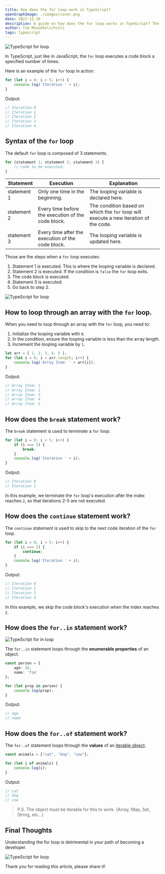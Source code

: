 ```yaml
---
title: How does the for loop work in TypeScript?
openGraphImage: ./images/cover.png
date: 2021-12-16
description: A guide on how does the for loop works in TypeScript? The syntax, as well as for in and for of.
author: Tim Mouskhelichvili
tags: typescript
---
```


![TypeScript for loop](./images/cover.png)

<Summary />

In TypeScript, just like in JavaScript, the `for` loop executes a code block a specified number of times.

Here is an example of the `for` loop in action:

```typescript
for (let i = 0; i < 5; i++) {
	console.log('Iteration ' + i);
}
```

Output:
```typescript
// Iteration 0
// Iteration 1
// Iteration 2
// Iteration 3
// Iteration 4
```

## Syntax of the `for` loop

The default `for` loop is composed of 3 statements.

```typescript
for (statement 1; statement 2; statement 3) {
    // code to be executed.
}
```

| Statement | Execution |Explanation |
| -- | -- | -- |
| statement 1 | Only one time in the beginning. | The looping variable is declared here. |
| statement 2 | Every time before the execution of the code block. | The condition based on which the `for` loop will execute a new iteration of the code. |
| statement 3 | Every time after the execution of the code block. | The looping variable is updated here. |

Those are the steps when a `for` loop executes:

1. Statement 1 is executed. This is where the looping variable is declared.
2. Statement 2 is executed. If the condition is `false` the `for` loop exits.
3. The code block is executed.
4. Statement 3 is executed.
5. Go back to step 2.

![TypeScript for loop](./images/2.jpg)

## How to loop through an array with the `for` loop.

When you need to loop through an array with the `for` loop, you need to:

1. Initialize the looping variable with `0`.
2. In the condition, ensure the looping variable is less than the array length.
3. Increment the looping variable by `1`.

```typescript
let arr = [ 1, 2, 3, 4, 5 ];
for (let i = 0; i < arr.length; i++) {
	console.log('Array Item: ' + arr[i]);
}
```
Output:
```typescript
// Array Item: 1
// Array Item: 2
// Array Item: 3
// Array Item: 4
// Array Item: 5
```

## How does the `break` statement work?

The `break` statement is used to terminate a `for` loop.

```typescript
for (let i = 0; i < 5; i++) {
	if (i === 2) {
		break;
	}
	console.log('Iteration ' + i);
}
```
Output:
```typescript
// Iteration 0
// Iteration 1
```

In this example, we terminate the `for` loop's execution after the index reaches `2`, so that iterations 2-5 are not executed.

## How does the `continue` statement work?

The `continue` statement is used to skip to the next code iteration of the `for` loop.

```typescript
for (let i = 0; i < 5; i++) {
	if (i === 2) {
		continue;
	}
	console.log('Iteration ' + i);
}
```
Output:
```typescript
// Iteration 0
// Iteration 1
// Iteration 3
// Iteration 4
```

In this example, we skip the code block's execution when the index reaches `2`.

## How does the `for..in` statement work?

![TypeScript for in loop](./images/1.jpg)

The `for..in` statement loops through the **enumerable properties** of an object.

```typescript
const person = {
	age: 26,
	name: 'Tim'
};

for (let prop in person) {
	console.log(prop);
}
```
Output:
```typescript
// age
// name
```

## How does the `for..of` statement work?

The `for..of` statement loops through the **values** of an [iterable object](https://developer.mozilla.org/en-US/docs/Web/JavaScript/Reference/Iteration_protocols).

```typescript
const animals = ["cat", "dog", "cow"];

for (let i of animals) {
	console.log(i);
}
```
Output:
```typescript
// cat
// dog
// cow
```

> P.S. The object must be iterable for this to work. (Array, Map, Set, String, etc...)

## Final Thoughts

Understanding the for loop is detrimental in your path of becoming a developer.

![TypeScript for loop](./images/3.jpg)

Thank you for reading this article, please share it!